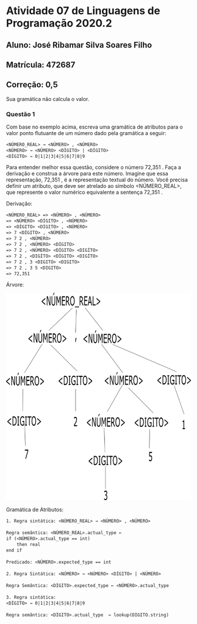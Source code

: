 # Atividade 07 de Linguagens de Programação 2020.2

## Aluno: José Ribamar Silva Soares Filho
## Matrícula: 472687
## Correção: 0,5
Sua gramática não calcula o valor.

### Questão 1

Com base no exemplo acima, escreva uma gramática de atributos para o valor ponto flutuante de um número dado pela gramática a seguir:

```
<NÚMERO_REAL> → <NÚMERO> , <NÚMERO> 
<NÚMERO> → <NÚMERO> <DÍGITO> | <DÍGITO>
<DÍGITO> → 0|1|2|3|4|5|6|7|8|9
```       

Para entender melhor essa questão, considere o número 72,351 . Faça a derivação e construa a árvore para este número. Imagine que essa representação, 72,351 , é a representação textual do número. Você precisa definir um atributo, que deve ser atrelado ao símbolo <NÚMERO_REAL>, que represente o valor numérico equivalente a sentença 72,351 .

Derivação:

```
<NÚMERO_REAL> => <NÚMERO> , <NÚMERO>
=> <NÚMERO> <DÍGITO> , <NÚMERO>
=> <DÍGITO> <DÍGITO> , <NÚMERO>
=> 7 <DÍGITO> , <NÚMERO>
=> 7 2 , <NÚMERO>
=> 7 2 , <NÚMERO> <DÍGITO>
=> 7 2 , <NÚMERO> <DÍGITO> <DIGÍTO>
=> 7 2 , <DIGÍTO> <DÍGITO> <DIGÍTO>
=> 7 2 , 3 <DIGITO> <DIGITO>
=> 7 2 , 3 5 <DIGITO>
=> 72,351
```

Árvore:

![arvore](arvore.png)

Gramática de Atributos:

```
1. Regra sintática: <NÚMERO_REAL> → <NÚMERO> , <NÚMERO>

Regra semântica: <NÚMERO_REAL>.actual_type ← 
if (<NÚMERO>.actual_type == int) 
    then real 
end if

Predicado: <NÚMERO>.expected_type == int

2. Regra Sintática: <NÚMERO> → <NÚMERO> <DÍGITO> | <NÚMERO>

Regra Semântica: <DÍGITO>.expected_type ← <NÚMERO>.actual_type

3. Regra sintática:
<DÍGITO> → 0|1|2|3|4|5|6|7|8|9

Regra semântica: <DÍGITO>.actual_type  ← lookup(DIGITO.string)
```
